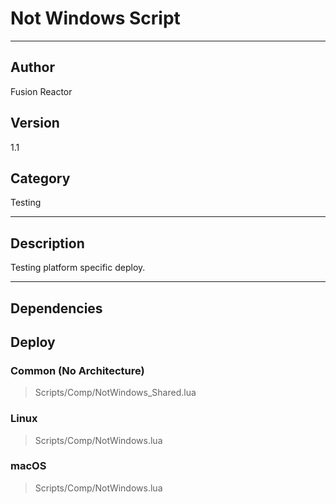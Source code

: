 # Not Windows Script
___

## Author
Fusion Reactor

## Version
1.1

## Category
Testing

___

## Description
Testing platform specific deploy.

___

## Dependencies

## Deploy

### Common (No Architecture)

> Scripts/Comp/NotWindows_Shared.lua  

### Linux

> Scripts/Comp/NotWindows.lua  

### macOS

> Scripts/Comp/NotWindows.lua  
